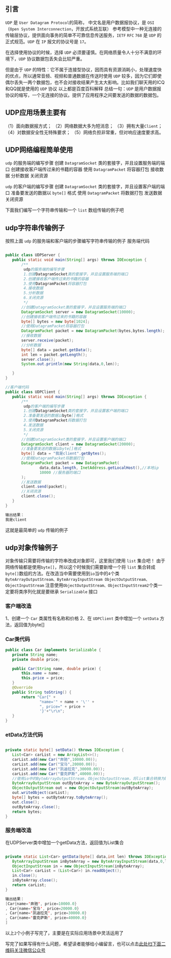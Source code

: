 ## 引言

`UDP` 是 `User Datagram Protocol`的简称， 中文名是用户数据报协议，是 `OSI`（`Open System Interconnection`，开放式系统互联） 参考模型中一种无连接的传输层协议，提供面向事务的简单不可靠信息传送服务，`IETF` `RFC` `768` 是 `UDP` 的正式规范。`UDP` 在 `IP` 报文的协议号是 `17`。

在选择使用协议的时候，选择 `UDP` 必须要谨慎。在网络质量令人十分不满意的环境下，`UDP` 协议数据包丢失会比较严重。

但是由于 `UDP` 的特性：它不属于连接型协议，因而具有资源消耗小，处理速度快的优点，所以通常音频、视频和普通数据在传送时使用 `UDP` 较多，因为它们即使偶尔丢失一两个数据包，也不会对接收结果产生太大影响。比如我们聊天用的ICQ和QQ就是使用的 `UDP` 协议
以上都是百度百科解释
总结一句：`UDP` 是用户数据报协议的缩写，一个无连接的协议。提供了应用程序之间要发送的数据的数据包。

## UDP应用场景主要有

（1）面向数据报方式；
（2）网络数据大多为短消息；
（3）拥有大量`Client`；
（4）对数据安全性无特殊要求；
（5）网络负担非常重，但对响应速度要求高。

## UDP网络编程简单使用

`udp` 的服务端的编写步骤
创建 `DatagramSocket` 类的套接字，并且设置服务端的端口
创建接收客户端传过来的书籍的容器
使用 `DatagramPacket` 将容器打包
接收数据
分析数据
关闭资源

`udp` 的客户端的编写步骤
创建 `DatagramSocket` 类的套接字，并且设置客户端的端口
准备要发送的数据以 `byte[]` 格式
使用 `DatagramPacket` 将数据打包
发送数据
关闭资源

下面我们编写一个字符串传输和一个 `list` 数组传输的例子吧

## udp字符串传输例子

按照上面 `udp` 的服务端和客户端的步骤编写字符串传输的例子
服务端代码
```java

public class UDPServer {
   public static void main(String[] args) throws IOException {
       /**
        udp的服务端的编写步骤
        1.创建DatagramSocket类的套接字，并且设置服务端的端口
        2.创建接收客户端传过来的书籍的容器
        3.使用DatagramPacket将容器打包
        4.接收数据
        5.分析数据
        6.关闭资源
        */
       //创建DatagramSocket类的套接字，并且设置服务端的端口
       DatagramSocket server = new DatagramSocket(10000);
       //创建接收客户端传过来的书籍的容器
       byte[] bytes = new byte[1024];
       //使用DatagramPacket将容器打包
       DatagramPacket packet = new DatagramPacket(bytes,bytes.length);
       //接收数据
       server.receive(packet);
       //分析数据
       byte[] data = packet.getData();
       int len = packet.getLength();
       server.close();
       System.out.println(new String(data,0,len));

   }
}

//客户端代码
public class UDPClient {
   public static void main(String[] args) throws IOException {
       /**
        udp的客户端的编写步骤
        1.创建DatagramSocket类的套接字，并且设置客户端的端口
        2.准备要发送的数据以byte[]格式
        3.使用DatagramPacket将数据打包
        4.发送数据
        5.关闭资源
        */
       //创建DatagramSocket类的套接字，并且设置客户端的端口
       DatagramSocket client = new DatagramSocket(20000);
       //准备要发送的数据以byte[]格式
       byte[] data = "我是client".getBytes();
       //使用DatagramPacket将数据打包
       DatagramPacket packet = new DatagramPacket(
               data,data.length, InetAddress.getLocalHost(),//本地ip
               10000 //服务器的端口
       );
       //发送数据
       client.send(packet);
       //关闭资源
       client.close();
   }
}

输出结果：
我是client

```

这就是最简单的 `udp` 传输的例子

## udp对象传输例子

对象传输只需要将传输的字符串改成对象即可，这里我们使用 `list` 集合吧！
由于网络传输都是使用`byte[]`，所以这个时候我们需要新增一个将 `list` 集合转成`byte[]`数组的方法。在改造当中需要使用到`io`当中的`4`个类
`ByteArrayOutputStream、ByteArrayInputStream
ObjectOutputStream、ObjectInputStream`
注意使用`ObjectOutputStream、ObjectInputStream2`个类一定要将类序列化就是要继承
`Serializable` 接口

### 客户端改造
1、创建一个 `Car` 类属性有名称和价格
2、在 `UDPClient` 类中增加一个 `setData` 方法，返回值为byte[]

### Car类代码
```java
public class Car implements Serializable {
   private String name;
   private double price;

   public Car(String name, double price) {
       this.name = name;
       this.price = price;
   }
   @Override
   public String toString() {
       return "Car{" +
               "name='" + name + '\'' +
               ", price=" + price +
               '}'+"\r\n";
   }
}

```

### etData方法代码
```java

private static byte[] setData() throws IOException {
   List<Car> carList = new ArrayList<>();
   carList.add(new Car("奔驰",10000.00));
   carList.add(new Car("宝马",20000.00));
   carList.add(new Car("凯迪拉克",30000.00));
   carList.add(new Car("雷克萨斯",40000.00));
   //使用io中的ByteArrayOutputStream，ObjectOutputStream，将list集合转换为byte数组
   ByteArrayOutputStream outByteArray = new ByteArrayOutputStream();
   ObjectOutputStream out = new ObjectOutputStream(outByteArray);
   out.writeObject(carList);
   byte[] bytes = outByteArray.toByteArray();
   out.close();
   outByteArray.close();
   return bytes;
}

```

### 服务端改造
在UDPServer类中增加一个getData方法，返回值为List集合
```java

private static List<Car> getData(byte[] data,int len) throws IOException, ClassNotFoundException {
   ByteArrayInputStream inByteArray = new ByteArrayInputStream(data,0,len);
   ObjectInputStream in = new ObjectInputStream(inByteArray);
   List<Car> carList = (List<Car>) in.readObject();
   in.close();
   inByteArray.close();
   return carList;
}

输出结果：
[Car{name='奔驰', price=10000.0}
, Car{name='宝马', price=20000.0}
, Car{name='凯迪拉克', price=30000.0}
, Car{name='雷克萨斯', price=40000.0}
]

```

以上`2`个小例子写完了，主要是在实际应用场景中灵活运用了

写完了如果写得有什么问题，希望读者能够给小编留言，也可以点击[此处扫下面二维码关注微信公众号](https://www.ycbbs.vip/?p=28 "此处扫下面二维码关注微信公众号")